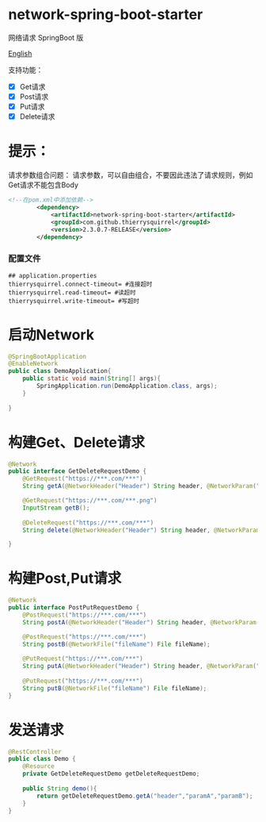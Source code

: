 # network-spring-boot-starter

网络请求   SpringBoot 版

[English](./README.md)

支持功能：
- [x] Get请求
- [x] Post请求
- [x] Put请求
- [x] Delete请求
# 提示：
 请求参数组合问题：
 请求参数，可以自由组合，不要因此违法了请求规则，例如Get请求不能包含Body

```xml
<!--在pom.xml中添加依赖-->
        <dependency>
            <artifactId>network-spring-boot-starter</artifactId>
            <groupId>com.github.thierrysquirrel</groupId>
            <version>2.3.0.7-RELEASE</version>
        </dependency>
``` 
 ### 配置文件
 
 ```properties
 ## application.properties
thierrysquirrel.connect-timeout= #连接超时
thierrysquirrel.read-timeout= #读超时
thierrysquirrel.write-timeout= #写超时
 ```
# 启动Network
```java
@SpringBootApplication
@EnableNetwork
public class DemoApplication{
    public static void main(String[] args){
        SpringApplication.run(DemoApplication.class, args);
    }
   
}
```
# 构建Get、Delete请求

```java
@Network
public interface GetDeleteRequestDemo {
	@GetRequest("https://***.com/***")
	String getA(@NetworkHeader("Header") String header, @NetworkParam("paramA") String paramA, @NetworkParam("paramB") String paramB);

	@GetRequest("https://***.com/***.png")
	InputStream getB();
	
    @DeleteRequest("https://***.com/***")
    String delete(@NetworkHeader("Header") String header, @NetworkParam("paramA") String paramA, @NetworkParam("paramB") String paramB);

}
```
# 构建Post,Put请求

```java
@Network
public interface PostPutRequestDemo {
	@PostRequest("https://***.com/***")
	String postA(@NetworkHeader("Header") String header, @NetworkParam("param") String paramA,@NetworkBody String body);

	@PostRequest("https://***.com/***")
	String postB(@NetworkFile("fileName") File fileName);
	
    @PutRequest("https://***.com/***")
    String putA(@NetworkHeader("Header") String header, @NetworkParam("param") String paramA,@NetworkBody String body);
    
    @PutRequest("https://***.com/***")
    String putB(@NetworkFile("fileName") File fileName);
}
```
# 发送请求
```java
@RestController
public class Demo {
    @Resource
    private GetDeleteRequestDemo getDeleteRequestDemo;
    
    public String demo(){
    	return getDeleteRequestDemo.getA("header","paramA","paramB");
    }
}
```